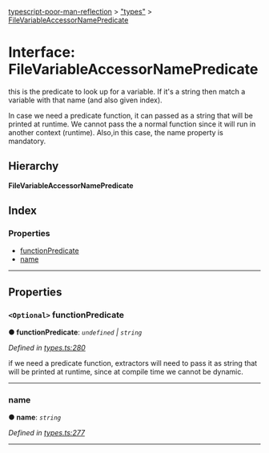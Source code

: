 [typescript-poor-man-reflection](../README.md) > ["types"](../modules/_types_.md) > [FileVariableAccessorNamePredicate](../interfaces/_types_.filevariableaccessornamepredicate.md)

# Interface: FileVariableAccessorNamePredicate

this is the predicate to look up for a variable. If it's a string then match a variable with that name (and also given index).

In case we need a predicate function, it can passed as a string that will be printed at runtime. We cannot pass the a normal function since it will run in another context (runtime). Also,in this case, the name property is mandatory.

## Hierarchy

**FileVariableAccessorNamePredicate**

## Index

### Properties

* [functionPredicate](_types_.filevariableaccessornamepredicate.md#functionpredicate)
* [name](_types_.filevariableaccessornamepredicate.md#name)

---

## Properties

<a id="functionpredicate"></a>

### `<Optional>` functionPredicate

**● functionPredicate**: *`undefined` \| `string`*

*Defined in [types.ts:280](https://github.com/cancerberoSgx/typescript-poor-man-reflection/blob/f49b48b/src/types.ts#L280)*

if we need a predicate function, extractors will need to pass it as string that will be printed at runtime, since at compile time we cannot be dynamic.

___
<a id="name"></a>

###  name

**● name**: *`string`*

*Defined in [types.ts:277](https://github.com/cancerberoSgx/typescript-poor-man-reflection/blob/f49b48b/src/types.ts#L277)*

___

